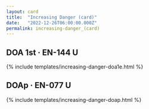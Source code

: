 ```yaml
---
layout: card
title:  "Increasing Danger (card)"
date:   "2022-12-26T06:00:00.000Z"
permalink: increasing-danger_(card)
---
```


## DOA 1st &middot; EN-144 U

{% include templates/increasing-danger-doa1e.html %}


## DOAp &middot; EN-077 U

{% include templates/increasing-danger-doap.html %}
